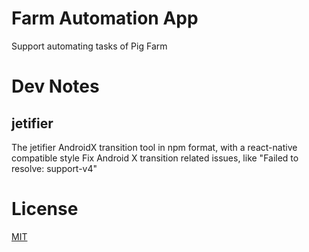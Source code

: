 # Farm Automation App

Support automating tasks of Pig Farm


# Dev Notes

## jetifier
The jetifier AndroidX transition tool in npm format, with a react-native compatible style
Fix Android X transition related issues, like "Failed to resolve: support-v4"

# License

[MIT](LICENSE)


